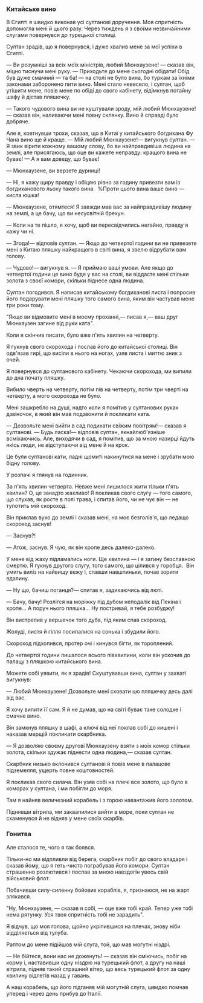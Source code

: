 ### Китайське вино

В Єгипті я швидко виконав усі султанові доручення.
Моя спритність допомогла мені й цього разу.
Через тиждень я з своїми незвичайними слугами повернувся до турецької столиці.

Султан зрадів, що я повернувся, і дуже хвалив мене за мої успіхи в Єгипті.

— Ви розумніші за всіх моїх міністрів, любий Мюнхаузене! — сказав він, міцно тиснучи мені руку.
— Приходьте до мене сьогодні обідати!
Обід був дуже смачний
— та ба!
— на столі не було вина, бо туркам за їхніми законами заборонено пити вино.
Мені стало невесело, і султан, щоб утішити мене, повів мене по обіді до свого кабінету, відімкнув потайну шафу й дістав пляшечку.

— Такого чудового вина ви не куштували зроду, мій любий Мюнхаузене! — сказав він, наливаючи мені повну склянку.
Вино й справді було добряче.

Але я, ковтнувши трохи, сказав, що в Китаї у китайського богдихана Фу Чана вино ще й краще.
— Мій любий Мюнхаузене!— вигукнув султан.
— Я звик вірити кожному вашому слову, бо ви найправдивіша людина на землі, але присягаюсь, що оце ви кажете неправду: кращого вина не буває!
— А я вам доведу, що буває!

— Мюнхаузене, ви верзете дурниці!

— Ні, я кажу щиру правду і обіцяю рівно за годину привезти вам із богдиханового льоху такого вина.
 %Проти цього вина ваше вино — кисла юшка!

— Мюнхаузене, отямтеся!
Я завжди мав вас за найправдивішу людину на землі, а це бачу, що ви несусвітній брехун.

— Коли на те пішло, я хочу, щоб ви пересвідчились негайно, правду я кажу чи ні.

— Згода!— відповів султан.
— Якщо до четвертої години ви не привезете мені з Китаю пляшку найкращого в світі вина, я звелю відрубати вам голову.

— Чудово!— вигукнув я.
— Я приймаю ваші умови.
Але якщо до четвертої години це вино буде у вас на столі, ви віддасте мені стільки золота з своєї комори, скільки піднесе одна людина.

Султан погодився.
Я написав китайському богдиханові листа і попросив його подарувати мені пляшку того самого вина, яким він частував мене три роки тому.

"Якщо ви відмовите мені в моєму проханні,— писав я,— ваш друг Мюнхаузен загине від руки ката".

Коли я скінчив писати, було вже п'ять хвилин на четверту.

Я гукнув свого скорохода і послав його до китайської столиці.
Він одв'язав гирі, що висіли в нього на ногах, узяв листа і миттю зник з очей.

Я повернувся до султанового кабінету.
Чекаючи скорохода, ми випили до дна почату пляшку.

Вибило чверть на четверту, потім пів на четверту, потім три чверті на четверту, а мого скорохода не було.

Мені зашкребло на душі, надто коли я помітив у султанових руках дзвіночок, в який він мав подзвонити й покликати ката.

— Дозвольте мені вийти в сад подихати свіжим повітрям!— сказав я султанові.
— Будь ласка!— відповів султан, якнайлюб'язніше всміхаючись.
Але, виходячи в сад, я помітив, що за мною назирці йдуть якісь люди, не відступаючи від мене й на крок.

Це були султанові кати, ладні щомиті накинутися на мене і зрубати мою бідну голову.

У розпачі я глянув на годинник.

За п'ять хвилин четверта.
Невже мені лишилося жити тільки п'ять хвилин?
О, це занадто жахливо!
Я покликав свого слугу — того самого, що слухав, як росте в полі трава, і спитав його, чи не чує він — не тупотить мій скороход.

Він приклав вухо до землі і сказав мені, на моє безголів'я, що ледащо скороход заснув!

— Заснув?!

— Атож, заснув.
Я чую, як він хропе десь далеко-далеко.

У мене від жаху підламались ноги.
Ще хвилина — і я загину безславною смертю.
Я гукнув другого слугу, того самого, що цілився у горобця. 
Він умить виліз на найвищу вежу і, ставши навшпиньки, почав зорити вдалину.

— Ну що, бачиш поганця?— спитав я, задихаючись від люті.

— Бачу, бачу!
Розлігся на моріжку під дубом неподалік від Пекіна і хропе...
А поруч нього пляшка...
Ну постривай, я тебе розбуджу!

Він вистрелив у вершечок того дуба, під яким спав скороход.

Жолуді, листя й гілля посипалися на сонька і збудили його.

Скороход підхопився, протер очі і кинувся бігти, як тороплений.

До четвертої години лишалося всього півхвилини, коли він ускочив до палацу з пляшкою китайського вина.

Можете собі уявити, як я зрадів!
Скуштувавши вина, султан у захваті вигукнув:

— Любий Мюнхаузене! 
Дозвольте мені сховати цю пляшечку десь далі від вас.

Я хочу випити її сам.
Я й не думав, що на світі буває таке солодке і смачне вино.

Він замкнув пляшку в шафі, а ключі від неї поклав собі до кишені і наказав мерщій покликати скарбника.

— Я дозволяю своєму другові Мюнхаузену взяти з моїх комор стільки золота, скільки здужає піднести одна людина,— сказав султан.

Скарбник низько вклонився султанові й повів мене в палацове підземелля, ущерть повне коштовностей.

Я покликав свого силача.
Він узяв собі на плечі все золото, що було в коморах у султана, і ми побігли до моря.

Там я найняв величезний корабель і з горою навантажив його золотом.

Піднявши вітрила, ми заквапилися вийти в море, поки султан не схаменувся й не відняв у мене своїх скарбів.

### Гонитва

Але сталося те, чого я так боявся.

Тільки-но ми відпливли від берега, скарбник побіг до свого владаря і сказав йому, що я геть-чисто пограбував його комори.
Султан страшенно розлютився і послав за мною навздогін увесь свій військовий флот.

Побачивши силу-силенну бойових кораблів, я, признаюся, не на жарт злякався.

"Ну, Мюнхаузене, — сказав я собі, — оце вже тобі край.
Тепер уже тобі нема рятунку.
Уся твоя спритність тобі не зарадить".

Я відчув, що моя голова, щойно укріпившися на плечах, знову ніби відділяється від тулуба.

Раптом до мене підійшов мій слуга, той, що мав могутні ніздрі.

— Не бійтеся,
вони нас не доженуть!
— сказав він сміючись, побіг на корму і, наставивши одну ніздрю на турецький флот, а другу на наші вітрила, підняв такий страшний вітер, що весь турецький флот за одну хвилину відлетів назад у гавань.

А наш корабель, що його підганяв мій могутній слуга, швидко помчав уперед і через день прибув до Італії.
